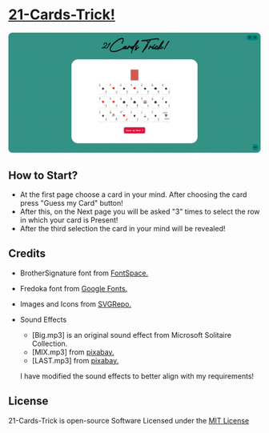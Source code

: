 # [21-Cards-Trick!](https://praashoo7.github.io/21-Cards-Trick/)

![Readme Image](imgs/ReadMe-Images/MAIN.png)

## How to Start?

  - At the first page choose a card in your mind. After choosing the card press "Guess my Card" button!
  - After this, on the Next page you will be asked "3" times to select the row in which your card is Present!
  - After the third selection the card in your mind will be revealed!


## Credits

  - BrotherSignature font from [FontSpace.](https://www.fontspace.com/brother-signature-font-f109627)
  - Fredoka font from [Google Fonts.](https://fonts.google.com/specimen/Fredoka?preview.text=At%20the%20first%20page%20choose%20a%20card%20in%20your%20mind.&query=Fredoka&stroke=Sans+Serif)
  - Images and Icons from [SVGRepo.](https://www.svgrepo.com/)
  - Sound Effects
      - [Big.mp3] is an original sound effect from Microsoft Solitaire Collection.
      - [MIX.mp3] from [pixabay.](https://pixabay.com/sound-effects/)
      - [LAST.mp3] from [pixabay.](https://pixabay.com/sound-effects/)

    I have modified the sound effects to better align with my requirements!

## License

21-Cards-Trick is open-source Software Licensed under the [MIT License](https://github.com/Praashoo7/21-Cards/blob/main/LICENSE)
